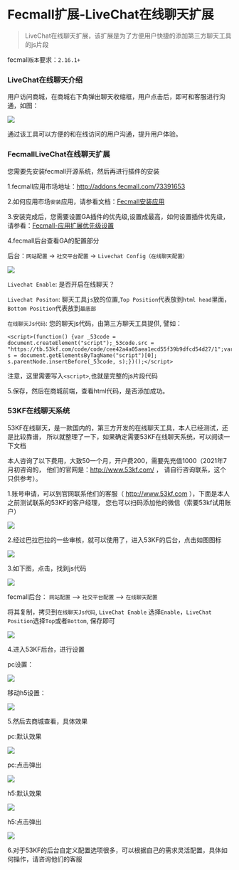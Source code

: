 Fecmall扩展-LiveChat在线聊天扩展
=================

> LiveChat在线聊天扩展，该扩展是为了方便用户快捷的添加第三方聊天工具的js片段

fecmall`版本`要求：`2.16.1+`

### LiveChat在线聊天介绍

用户访问商城，在商城右下角弹出聊天收缩框，用户点击后，即可和客服进行沟通，如图：

![](images/livechat-2.jpg)

通过该工具可以方便的和在线访问的用户沟通，提升用户体验。

### FecmallLiveChat在线聊天扩展


您需要先安装fecmall开源系统，然后再进行插件的安装

1.fecmall应用市场地址：http://addons.fecmall.com/73391653

2.如何应用市场`安装`应用，请参看文档：[Fecmall安装应用](https://www.fecmall.com/doc/fecshop-guide/addons/cn-2.0/guide-fecmall-addons-install.html)

3.安装完成后，您需要设置GA插件的优先级,设置成最高，如何设置插件优先级，
请参看：[Fecmall-应用扩展优先级设置](https://www.fecmall.com/doc/fecshop-guide/addons/cn-2.0/guide-fecmall-addons-score.html)


4.fecmall后台查看GA的配置部分 

后台：`网站配置` -> `社交平台配置` -> `Livechat Config（在线聊天配置）`

![](images/livechat-1.jpg)


`Livechat Enable`: 是否开启在线聊天？

`Livechat Positon`: 聊天工具`js`放的位置,`Top Position`代表放到`html head`里面，`Bottom Position`代表放到`最底部`


`在线聊天Js代码`: 您的聊天js代码，由第三方聊天工具提供, 譬如：

```
<script>(function() {var _53code = document.createElement("script");_53code.src = "https://tb.53kf.com/code/code/cee42a4a05aea1ecd55f39b9dfcd54d27/1";var s = document.getElementsByTagName("script")[0]; s.parentNode.insertBefore(_53code, s);})();</script>
```

注意，这里需要写入`<script>`,也就是完整的js片段代码

5.保存，然后在商城前端，查看html代码，是否添加成功。


### 53KF在线聊天系统

53KF在线聊天，是一款国内的，第三方开发的在线聊天工具，本人已经测试，还是比较靠谱，
所以就整理了一下，如果确定需要53KF在线聊天系统，可以阅读一下文档


本人咨询了以下费用，大致50一个月，开户费200，需要先充值1000（2021年7月初咨询的，
他们的官网是：http://www.53kf.com/ ， 请自行咨询联系，这个只供参考）。

1.账号申请，可以到官网联系他们的客服（ http://www.53kf.com ），下面是本人之前测试联系的53KF的客户经理，
您也可以扫码添加他的微信（索要53kf试用账户）

![](images/livechat-3.jpg)



2.经过巴拉巴拉的一些审核，就可以使用了，进入53KF的后台，点击如图图标


![](images/livechat-4.jpg)


3.如下图，点击，找到js代码

![](images/livechat-5.jpg)



 fecmall后台： `网站配置` --> `社交平台配置` --> `在线聊天配置`   

将其复制，拷贝到`在线聊天Js代码`, `LiveChat Enable` 选择`Enable`，`LiveChat Position`选择`Top`或者`Bottom`,
保存即可

![](images/livechat-1.jpg)


4.进入53KF后台，进行设置

pc设置：

![](images/livechat-6.jpg)

移动h5设置：

![](images/livechat-7.jpg)

5.然后去商城查看，具体效果

pc:默认效果

![](images/livechat-8.jpg)

pc:点击弹出


![](images/livechat-9.jpg)

h5:默认效果

![](images/livechat-11.jpg)



h5:点击弹出


![](images/livechat-12.jpg)


6.对于53KF的后台自定义配置选项很多，可以根据自己的需求灵活配置，具体如何操作，请咨询他们的客服








